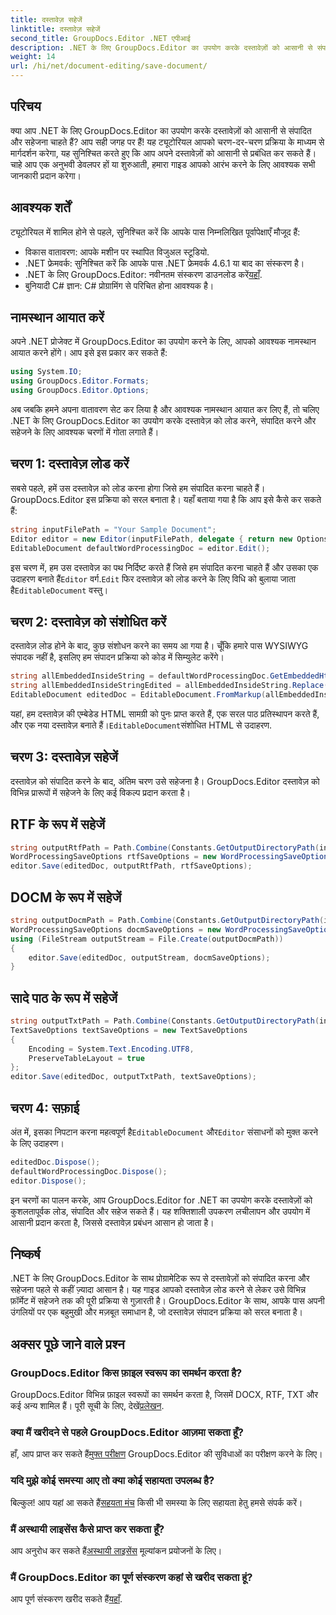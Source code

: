 ```yaml
---
title: दस्तावेज़ सहेजें
linktitle: दस्तावेज़ सहेजें
second_title: GroupDocs.Editor .NET एपीआई
description: .NET के लिए GroupDocs.Editor का उपयोग करके दस्तावेज़ों को आसानी से संपादित और सहेजें। यह चरण-दर-चरण मार्गदर्शिका डेवलपर्स के लिए प्रक्रिया को सरल बनाती है।
weight: 14
url: /hi/net/document-editing/save-document/
---
```

## परिचय
क्या आप .NET के लिए GroupDocs.Editor का उपयोग करके दस्तावेज़ों को आसानी से संपादित और सहेजना चाहते हैं? आप सही जगह पर हैं! यह ट्यूटोरियल आपको चरण-दर-चरण प्रक्रिया के माध्यम से मार्गदर्शन करेगा, यह सुनिश्चित करते हुए कि आप अपने दस्तावेज़ों को आसानी से प्रबंधित कर सकते हैं। चाहे आप एक अनुभवी डेवलपर हों या शुरुआती, हमारा गाइड आपको आरंभ करने के लिए आवश्यक सभी जानकारी प्रदान करेगा।
## आवश्यक शर्तें
ट्यूटोरियल में शामिल होने से पहले, सुनिश्चित करें कि आपके पास निम्नलिखित पूर्वापेक्षाएँ मौजूद हैं:
- विकास वातावरण: आपके मशीन पर स्थापित विजुअल स्टूडियो.
- .NET फ्रेमवर्क: सुनिश्चित करें कि आपके पास .NET फ्रेमवर्क 4.6.1 या बाद का संस्करण है।
-  .NET के लिए GroupDocs.Editor: नवीनतम संस्करण डाउनलोड करें[यहाँ](https://releases.groupdocs.com/editor/net/).
- बुनियादी C# ज्ञान: C# प्रोग्रामिंग से परिचित होना आवश्यक है।
## नामस्थान आयात करें
अपने .NET प्रोजेक्ट में GroupDocs.Editor का उपयोग करने के लिए, आपको आवश्यक नामस्थान आयात करने होंगे। आप इसे इस प्रकार कर सकते हैं:
```csharp
using System.IO;
using GroupDocs.Editor.Formats;
using GroupDocs.Editor.Options;
```
अब जबकि हमने अपना वातावरण सेट कर लिया है और आवश्यक नामस्थान आयात कर लिए हैं, तो चलिए .NET के लिए GroupDocs.Editor का उपयोग करके दस्तावेज़ को लोड करने, संपादित करने और सहेजने के लिए आवश्यक चरणों में गोता लगाते हैं।
## चरण 1: दस्तावेज़ लोड करें
सबसे पहले, हमें उस दस्तावेज़ को लोड करना होगा जिसे हम संपादित करना चाहते हैं। GroupDocs.Editor इस प्रक्रिया को सरल बनाता है। यहाँ बताया गया है कि आप इसे कैसे कर सकते हैं:

```csharp
string inputFilePath = "Your Sample Document";
Editor editor = new Editor(inputFilePath, delegate { return new Options.WordProcessingLoadOptions(); });
EditableDocument defaultWordProcessingDoc = editor.Edit();
```
 इस चरण में, हम उस दस्तावेज़ का पथ निर्दिष्ट करते हैं जिसे हम संपादित करना चाहते हैं और उसका एक उदाहरण बनाते हैं`Editor` वर्ग.`Edit` फिर दस्तावेज़ को लोड करने के लिए विधि को बुलाया जाता है`EditableDocument` वस्तु।
## चरण 2: दस्तावेज़ को संशोधित करें
दस्तावेज़ लोड होने के बाद, कुछ संशोधन करने का समय आ गया है। चूँकि हमारे पास WYSIWYG संपादक नहीं है, इसलिए हम संपादन प्रक्रिया को कोड में सिम्युलेट करेंगे।

```csharp
string allEmbeddedInsideString = defaultWordProcessingDoc.GetEmbeddedHtml();
string allEmbeddedInsideStringEdited = allEmbeddedInsideString.Replace("Subtitle", "Edited subtitle");
EditableDocument editedDoc = EditableDocument.FromMarkup(allEmbeddedInsideStringEdited, null);
```
 यहां, हम दस्तावेज़ की एम्बेडेड HTML सामग्री को पुनः प्राप्त करते हैं, एक सरल पाठ प्रतिस्थापन करते हैं, और एक नया दस्तावेज़ बनाते हैं।`EditableDocument`संशोधित HTML से उदाहरण.
## चरण 3: दस्तावेज़ सहेजें
दस्तावेज़ को संपादित करने के बाद, अंतिम चरण उसे सहेजना है। GroupDocs.Editor दस्तावेज़ को विभिन्न प्रारूपों में सहेजने के लिए कई विकल्प प्रदान करता है।
## RTF के रूप में सहेजें
```csharp
string outputRtfPath = Path.Combine(Constants.GetOutputDirectoryPath(inputFilePath), "editedDoc.rtf");
WordProcessingSaveOptions rtfSaveOptions = new WordProcessingSaveOptions(WordProcessingFormats.Rtf);
editor.Save(editedDoc, outputRtfPath, rtfSaveOptions);
```
## DOCM के रूप में सहेजें
```csharp
string outputDocmPath = Path.Combine(Constants.GetOutputDirectoryPath(inputFilePath), "editedDoc.docm");
WordProcessingSaveOptions docmSaveOptions = new WordProcessingSaveOptions(WordProcessingFormats.Docm);
using (FileStream outputStream = File.Create(outputDocmPath))
{
    editor.Save(editedDoc, outputStream, docmSaveOptions);
}
```
## सादे पाठ के रूप में सहेजें
```csharp
string outputTxtPath = Path.Combine(Constants.GetOutputDirectoryPath(inputFilePath), "editedDoc.txt");
TextSaveOptions textSaveOptions = new TextSaveOptions
{
    Encoding = System.Text.Encoding.UTF8,
    PreserveTableLayout = true
};
editor.Save(editedDoc, outputTxtPath, textSaveOptions);
```
## चरण 4: सफ़ाई
 अंत में, इसका निपटान करना महत्वपूर्ण है`EditableDocument` और`Editor` संसाधनों को मुक्त करने के लिए उदाहरण।
```csharp
editedDoc.Dispose();
defaultWordProcessingDoc.Dispose();
editor.Dispose();
```
इन चरणों का पालन करके, आप GroupDocs.Editor for .NET का उपयोग करके दस्तावेज़ों को कुशलतापूर्वक लोड, संपादित और सहेज सकते हैं। यह शक्तिशाली उपकरण लचीलापन और उपयोग में आसानी प्रदान करता है, जिससे दस्तावेज़ प्रबंधन आसान हो जाता है।
## निष्कर्ष
.NET के लिए GroupDocs.Editor के साथ प्रोग्रामेटिक रूप से दस्तावेज़ों को संपादित करना और सहेजना पहले से कहीं ज़्यादा आसान है। यह गाइड आपको दस्तावेज़ लोड करने से लेकर उसे विभिन्न फ़ॉर्मेट में सहेजने तक की पूरी प्रक्रिया से गुज़ारती है। GroupDocs.Editor के साथ, आपके पास अपनी उंगलियों पर एक बहुमुखी और मज़बूत समाधान है, जो दस्तावेज़ संपादन प्रक्रिया को सरल बनाता है।
## अक्सर पूछे जाने वाले प्रश्न
### GroupDocs.Editor किस फ़ाइल स्वरूप का समर्थन करता है?
GroupDocs.Editor विभिन्न फ़ाइल स्वरूपों का समर्थन करता है, जिसमें DOCX, RTF, TXT और कई अन्य शामिल हैं। पूरी सूची के लिए, देखें[प्रलेखन](https://tutorials.groupdocs.com/editor/net/).
### क्या मैं खरीदने से पहले GroupDocs.Editor आज़मा सकता हूँ?
 हाँ, आप प्राप्त कर सकते हैं[मुफ्त परीक्षण](https://releases.groupdocs.com/) GroupDocs.Editor की सुविधाओं का परीक्षण करने के लिए।
### यदि मुझे कोई समस्या आए तो क्या कोई सहायता उपलब्ध है?
 बिल्कुल! आप यहां आ सकते हैं[सहयता मंच](https://forum.groupdocs.com/c/editor/20) किसी भी समस्या के लिए सहायता हेतु हमसे संपर्क करें।
### मैं अस्थायी लाइसेंस कैसे प्राप्त कर सकता हूँ?
 आप अनुरोध कर सकते हैं[अस्थायी लाइसेंस](https://purchase.groupdocs.com/temporary-license/) मूल्यांकन प्रयोजनों के लिए।
### मैं GroupDocs.Editor का पूर्ण संस्करण कहां से खरीद सकता हूं?
 आप पूर्ण संस्करण खरीद सकते हैं[यहाँ](https://purchase.groupdocs.com/buy).